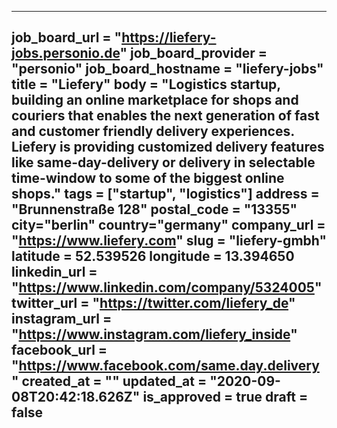 ---
job_board_url = "https://liefery-jobs.personio.de"
job_board_provider = "personio"
job_board_hostname = "liefery-jobs"
title = "Liefery"
body = "Logistics startup, building an online marketplace for shops and couriers that enables the next generation of fast and customer friendly delivery experiences. Liefery is providing customized delivery features like same-day-delivery or delivery in selectable time-window to some of the biggest online shops."
tags = ["startup", "logistics"]
address = "Brunnenstraße 128"
postal_code = "13355"
city="berlin"
country="germany"
company_url = "https://www.liefery.com"
slug = "liefery-gmbh"
latitude = 52.539526
longitude = 13.394650
linkedin_url = "https://www.linkedin.com/company/5324005"
twitter_url = "https://twitter.com/liefery_de"
instagram_url = "https://www.instagram.com/liefery_inside"
facebook_url = "https://www.facebook.com/same.day.delivery"
created_at = ""
updated_at = "2020-09-08T20:42:18.626Z"
is_approved = true
draft = false
---